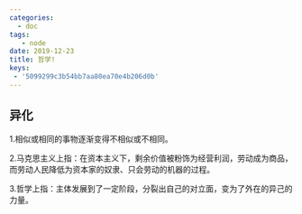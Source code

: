 ```yaml
---
categories:
  - doc
tags:
   - node
date: 2019-12-23
title: 哲学!
keys:
 - '5099299c3b54bb7aa80ea70e4b206d0b'
---
```


## 异化

1.相似或相同的事物逐渐变得不相似或不相同。

2.马克思主义上指：在资本主义下，剩余价值被粉饰为经营利润，劳动成为商品，而劳动人民降低为资本家的奴隶、只会劳动的机器的过程。

3.哲学上指：主体发展到了一定阶段，分裂出自己的对立面，变为了外在的异己的力量。




